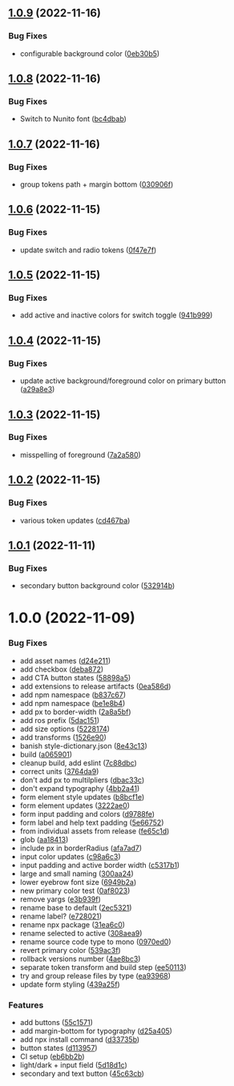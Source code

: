 ## [1.0.9](https://github.com/dylandepass/rosalind-dna/compare/v1.0.8...v1.0.9) (2022-11-16)


### Bug Fixes

* configurable background color ([0eb30b5](https://github.com/dylandepass/rosalind-dna/commit/0eb30b59c3cd006c7a4daf433edcf55f45fab5bf))

## [1.0.8](https://github.com/dylandepass/rosalind-dna/compare/v1.0.7...v1.0.8) (2022-11-16)


### Bug Fixes

* Switch to Nunito font ([bc4dbab](https://github.com/dylandepass/rosalind-dna/commit/bc4dbab0423a31987d2108733842abbcc69fbca4))

## [1.0.7](https://github.com/dylandepass/rosalind-dna/compare/v1.0.6...v1.0.7) (2022-11-16)


### Bug Fixes

* group tokens path + margin bottom ([030906f](https://github.com/dylandepass/rosalind-dna/commit/030906fd424da80466eee81bfc89fceb94d97a3a))

## [1.0.6](https://github.com/dylandepass/rosalind-dna/compare/v1.0.5...v1.0.6) (2022-11-15)


### Bug Fixes

* update switch and radio tokens ([0f47e7f](https://github.com/dylandepass/rosalind-dna/commit/0f47e7f75ffcdc33fef1ec5d5e1c5563f26c3929))

## [1.0.5](https://github.com/dylandepass/rosalind-dna/compare/v1.0.4...v1.0.5) (2022-11-15)


### Bug Fixes

* add active and inactive colors for switch toggle ([941b999](https://github.com/dylandepass/rosalind-dna/commit/941b99938c4db308dad1247a1c35bfb37d639aae))

## [1.0.4](https://github.com/dylandepass/rosalind-dna/compare/v1.0.3...v1.0.4) (2022-11-15)


### Bug Fixes

* update active background/foreground color on primary button ([a29a8e3](https://github.com/dylandepass/rosalind-dna/commit/a29a8e34ef8d11e20e54db0d7a3f315ceeb3d7a4))

## [1.0.3](https://github.com/dylandepass/rosalind-dna/compare/v1.0.2...v1.0.3) (2022-11-15)


### Bug Fixes

* misspelling of foreground ([7a2a580](https://github.com/dylandepass/rosalind-dna/commit/7a2a580d28e6dacdfe840b165aae08ecf7686c0c))

## [1.0.2](https://github.com/dylandepass/rosalind-dna/compare/v1.0.1...v1.0.2) (2022-11-15)


### Bug Fixes

* various token updates ([cd467ba](https://github.com/dylandepass/rosalind-dna/commit/cd467bab7ad92e1b1fb450d927b35ae923fd5282))

## [1.0.1](https://github.com/dylandepass/rosalind-dna/compare/v1.0.0...v1.0.1) (2022-11-11)


### Bug Fixes

* secondary button background color ([532914b](https://github.com/dylandepass/rosalind-dna/commit/532914bbd516398651327df8f6c80cc02bff7420))

# 1.0.0 (2022-11-09)


### Bug Fixes

* add asset names ([d24e211](https://github.com/dylandepass/rosalind-dna/commit/d24e211677eacf211224cbe18b61104d20e923ab))
* add checkbox ([deba872](https://github.com/dylandepass/rosalind-dna/commit/deba872ab90344021827f87029f6403beec7457a))
* add CTA button states ([58898a5](https://github.com/dylandepass/rosalind-dna/commit/58898a5f83da1245b52cdf84cbe0169be5f5f93d))
* add extensions to release artifacts ([0ea586d](https://github.com/dylandepass/rosalind-dna/commit/0ea586dcab205c128c7c4d7c02e2727173b4d541))
* add npm namespace ([b837c67](https://github.com/dylandepass/rosalind-dna/commit/b837c676168049405c59584c5df8c8a3f1afb638))
* add npm namespace ([be1e8b4](https://github.com/dylandepass/rosalind-dna/commit/be1e8b4f9d77fb2568ac948893ab445f10eb8424))
* add px to border-width ([2a8a5bf](https://github.com/dylandepass/rosalind-dna/commit/2a8a5bf4aae36d103e3dcdf0d70b6f2b13baf5f5))
* add ros prefix ([5dac151](https://github.com/dylandepass/rosalind-dna/commit/5dac151ae08eff44d5b78d551700ab4e9f588bdb))
* add size options ([5228174](https://github.com/dylandepass/rosalind-dna/commit/52281747a3fa895c9140ecbe052f10d1d7e81d97))
* add transforms ([1526e90](https://github.com/dylandepass/rosalind-dna/commit/1526e90640497abb450b5473e9965c6473240c83))
* banish style-dictionary.json ([8e43c13](https://github.com/dylandepass/rosalind-dna/commit/8e43c134bd0fe5e49b344d5a003abf20e7de6c85))
* build ([a065901](https://github.com/dylandepass/rosalind-dna/commit/a065901bc5d1f02a7cb311cdd5189f0a5d6f5fe4))
* cleanup build, add eslint ([7c88dbc](https://github.com/dylandepass/rosalind-dna/commit/7c88dbcb7fd9c094d7d557c029c143cec99d1ca3))
* correct units ([3764da9](https://github.com/dylandepass/rosalind-dna/commit/3764da93f3478ffd0de30392d6f6ca02dc3fd371))
* don't add px to multilpliers ([dbac33c](https://github.com/dylandepass/rosalind-dna/commit/dbac33cb50a00f7d87bfc9de97167ad397543078))
* don't expand typography ([4bb2a41](https://github.com/dylandepass/rosalind-dna/commit/4bb2a412b31663ef0b199f63b01f2bcc503fe434))
* form element style updates ([b8bcf1e](https://github.com/dylandepass/rosalind-dna/commit/b8bcf1e0608cf498dfbf49bbdb749d42dd9c40ae))
* form element updates ([3222ae0](https://github.com/dylandepass/rosalind-dna/commit/3222ae0bea09ebeffc0b00edb2fb95924680b129))
* form input padding and colors ([d9788fe](https://github.com/dylandepass/rosalind-dna/commit/d9788fecefe2169374ec46260e10e8c914ada4e7))
* form label and help text padding ([5e66752](https://github.com/dylandepass/rosalind-dna/commit/5e66752772c5009fc8fb21fd19ef82d7550c17b9))
* from individual assets from release ([fe65c1d](https://github.com/dylandepass/rosalind-dna/commit/fe65c1d89f9a8d8eaf9b5c6c9215d41302999d5c))
* glob ([aa18413](https://github.com/dylandepass/rosalind-dna/commit/aa18413198df750fd7c462f0bd93043bede65ee2))
* include px in borderRadius ([afa7ad7](https://github.com/dylandepass/rosalind-dna/commit/afa7ad72eead18fc20048beaad5120289d5aaae9))
* input color updates ([c98a6c3](https://github.com/dylandepass/rosalind-dna/commit/c98a6c32480fc04df7eb519a9ad788860faab848))
* input padding and active border width ([c5317b1](https://github.com/dylandepass/rosalind-dna/commit/c5317b156db8efa095cd243ac89ca343a67d594a))
* large and small naming ([300aa24](https://github.com/dylandepass/rosalind-dna/commit/300aa24678561f40fe8915c1de174fdc79b038a7))
* lower eyebrow font size ([6949b2a](https://github.com/dylandepass/rosalind-dna/commit/6949b2a4bd4bc9ecfd3e2d4c03529d350dc68aad))
* new primary color test ([0af8023](https://github.com/dylandepass/rosalind-dna/commit/0af80234201f85e0a376c04e79620e9723abff64))
* remove yargs ([e3b939f](https://github.com/dylandepass/rosalind-dna/commit/e3b939f066b3bb687a06bc94ca34c435bf817b32))
* rename base to default ([2ec5321](https://github.com/dylandepass/rosalind-dna/commit/2ec53219c69ff48d92eba3b6eead3eab588dbcdd))
* rename label? ([e728021](https://github.com/dylandepass/rosalind-dna/commit/e728021307619bb665f8283d9cb2a764eced0306))
* rename npx package ([31ea6c0](https://github.com/dylandepass/rosalind-dna/commit/31ea6c01acb27b197d116344ac9cb7713b5e47a6))
* rename selected to active ([308aea9](https://github.com/dylandepass/rosalind-dna/commit/308aea9a4b31a394818f3d072c70730dd85888f1))
* rename source code type to mono ([0970ed0](https://github.com/dylandepass/rosalind-dna/commit/0970ed09f8e5e4f97b0238d0fc5bc5fdf90aaf24))
* revert primary color ([539ac3f](https://github.com/dylandepass/rosalind-dna/commit/539ac3f247854c9d458b168d63291cb0620e0cf8))
* rollback versions number ([4ae8bc3](https://github.com/dylandepass/rosalind-dna/commit/4ae8bc34132ace77692d24bc7c2d28c64ddb0a0c))
* separate token transform and build step ([ee50113](https://github.com/dylandepass/rosalind-dna/commit/ee50113b02e6e4ff37832c914c667313d5d7210b))
* try and group release files by type ([ea93968](https://github.com/dylandepass/rosalind-dna/commit/ea939681c1cb8a5d76214749ba5ef927cd59cde3))
* update form styling ([439a25f](https://github.com/dylandepass/rosalind-dna/commit/439a25fe8144159e7e007db9a065943a7af99bea))


### Features

* add buttons ([55c1571](https://github.com/dylandepass/rosalind-dna/commit/55c1571a71de512ab338f048a44a434342abe9d9))
* add margin-bottom for typography ([d25a405](https://github.com/dylandepass/rosalind-dna/commit/d25a405232159533291d428fe91613b0d8fcee58))
* add npx install command ([d33735b](https://github.com/dylandepass/rosalind-dna/commit/d33735b9599c1772125c7a60aee752d910ed1ea3))
* button states ([d113957](https://github.com/dylandepass/rosalind-dna/commit/d1139578190dc960312537e90e32180594b23e96))
* CI setup ([eb6bb2b](https://github.com/dylandepass/rosalind-dna/commit/eb6bb2b6c113d7963fe9e7aea7ab93e93e0a553e))
* light/dark + input field ([5d18d1c](https://github.com/dylandepass/rosalind-dna/commit/5d18d1caa627f550b480cfa7195ab95ee5cb3b77))
* secondary and text button ([45c63cb](https://github.com/dylandepass/rosalind-dna/commit/45c63cbf69a850eba0d3f7b17aa999a55592bb6b))

